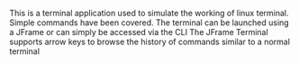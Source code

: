 This is a terminal application used to simulate the working of linux terminal. 
Simple commands have been covered. The terminal can be launched using a JFrame or can simply be accessed via the CLI
The JFrame Terminal supports arrow keys to browse the history of commands similar to a normal terminal
